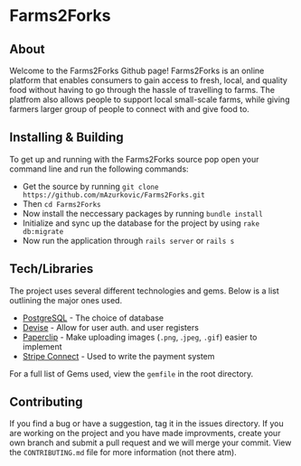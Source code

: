 # Farms2Forks

## About
Welcome to the Farms2Forks Github page! Farms2Forks is an online platform that enables consumers to gain access to fresh, local, and quality food without having to go through the hassle of travelling to farms. The platfrom also allows people to support local small-scale farms, while giving farmers larger group of people to connect with and give food to.

## Installing & Building
To get up and running with the Farms2Forks source pop open your command line and run the following commands:

* Get the source by running `git clone https://github.com/mAzurkovic/Farms2Forks.git`
* Then `cd Farms2Forks`
* Now install the neccessary packages by running `bundle install`
* Initialize and sync up the database for the project by using `rake db:migrate`
* Now run the application through `rails server` or `rails s`

## Tech/Libraries
The project uses several different technologies and gems. Below is a list outlining the major ones used.

* [PostgreSQL](https://www.postgresql.org/) - The choice of database
* [Devise](https://rubygems.org/gems/devise/versions/3.5.6) - Allow for user auth. and user registers
* [Paperclip](https://rubygems.org/gems/paperclip) - Make uploading images (`.png`, .`jpeg`, `.gif`) easier to implement
* [Stripe Connect](https://rubygems.org/gems/omniauth-stripe-connect/versions/2.7.0) - Used to write the payment system

For a full list of Gems used, view the `gemfile` in the root directory.

## Contributing
If you find a bug or have a suggestion, tag it in the issues directory. If you are working on the project and you have made improvments, create your own branch and submit a pull request and we will merge your commit. View the `CONTRIBUTING.md` file for more information (not there atm).
